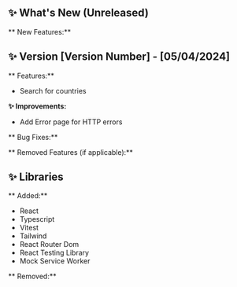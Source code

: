 ## ✨ What's New (Unreleased)

** New Features:**

## ✨ Version [Version Number] - [05/04/2024]

** Features:**

- Search for countries

**✨ Improvements:**

- Add Error page for HTTP errors

** Bug Fixes:**

** Removed Features (if applicable):**

## ✨ Libraries

** Added:**

- React
- Typescript
- Vitest
- Tailwind
- React Router Dom
- React Testing Library
- Mock Service Worker

** Removed:**
